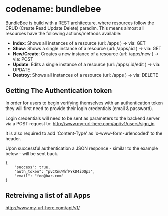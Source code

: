 codename: bundlebee
=========

BundleBee is build with a REST architecture, where resources follow the CRUD (Create Read Update Delete) paradim.
This means almost all resources have the following actions/methods available:
* **Index**: Shows all instances of a resource (url: /apps ) -> via: GET
* **Show**: Shows a single instance of a resource (url: /apps/:id ) -> via: GET
* **New/Create**: Creates a new instance of a resource (url: /apps/new ) -> via: POST
* **Update**: Edits a single instance of a resource (url: /apps/:id/edit ) -> via: UPDATE
* **Destroy**: Shows all instances of a resource (url: /apps ) -> via: DELETE

## Getting The Authentication token
In order for users to begin verifying themselves with an authentication token they will first need to provide their login credentials (email & password).

Login credentials will need to be sent as parameters to the backend server via a POST request to:
http://www.my-url-here.com/api/v1/users/sign_in

It is also required to add 'Content-Type' as 'x-www-form-urlencoded' to the header.

Upon successful authentication a JSON responce - similar to the example below - will be sent back.

    {
        "success": true,
        "auth_token": "pvCXnuWhfPYkD4iDQp3",
        "email": "foo@bar.com"
    }


## Retreiving a list of all Apps
http://www.my-url-here.com/api/v1/